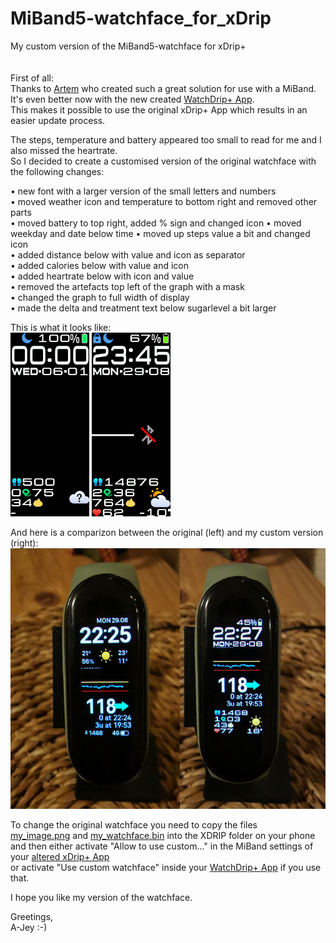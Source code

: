 # MiBand5-watchface_for_xDrip
My custom version of the MiBand5-watchface for xDrip+
<br>
<br>
<br>
First of all:  
Thanks to [Artem](https://github.com/bigdigital) who created such a great solution for use with a MiBand.  
It's even better now with the new created [WatchDrip+ App](https://bigdigital.home.blog/2022/06/16/watchdrip-a-new-application-for-xdrip-watch-integration/).  
This makes it possible to use the original xDrip+ App which results in an easier update process.  
  
The steps, temperature and battery appeared too small to read for me and I also missed the heartrate.  
So I decided to create a customised version of the original watchface with the following changes:  

• new font with a larger version of the small letters and numbers  
• moved weather icon and temperature to bottom right and removed other parts  
• moved battery to top right, added % sign and changed icon
• moved weekday and date below time
• moved up steps value a bit and changed icon  
• added distance below with value and icon as separator  
• added calories below with value and icon  
• added heartrate below with icon and value  
• removed the artefacts top left of the graph with a mask  
• changed the graph to full width of display  
• made the delta and treatment text below sugarlevel a bit larger
  
This is what it looks like:  
![animated](A-Jey_packed_animated.gif) ![static](A-Jey_packed_static.png)  
  
And here is a comparizon between the original (left) and my custom version (right):  
![compare](/compare.png)  
  
To change the original watchface you need to copy the files  
[my_image.png](my_image.png) and [my_watchface.bin](my_watchface.bin) into the XDRIP folder on your phone  
and then either activate "Allow to use custom..." in the MiBand settings of your [altered xDrip+ App](https://bigdigital.home.blog/2020/08/25/new-xdrip-now-supports-miband-5/)  
or activate "Use custom watchface" inside your [WatchDrip+ App](https://bigdigital.home.blog/2022/06/16/watchdrip-a-new-application-for-xdrip-watch-integration/) if you use that.  
  
I hope you like my version of the watchface.  
  
Greetings,  
A-Jey :-)
